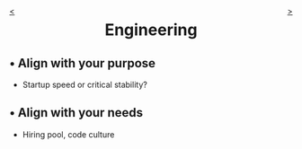 <div style="float: right;">

[>](./engineering-3.md)

</div>
<div style="float: left;">

[<](./engineering-1.2.md)

</div>

<center>

Engineering
===========

</center>

&bull; Align with your purpose
-------
* Startup speed or critical stability?

&bull; Align with your needs
-------
* Hiring pool, code culture
